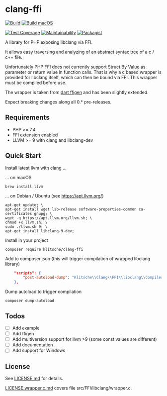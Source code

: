 # clang-ffi

[![Build](https://github.com/klitsche/clang-ffi/workflows/Build/badge.svg)](https://github.com/klitsche/clang-ffi/actions?query=workflow%3Atest)
[![Build macOS](https://github.com/klitsche/clang-ffi/workflows/Build%20macOS/badge.svg)](https://github.com/klitsche/clang-ffi/actions?query=workflow%3Atest-macos)

[![Test Coverage](https://api.codeclimate.com/v1/badges/439f6cf45adc85c463cc/test_coverage)](https://codeclimate.com/github/klitsche/clang-ffi/test_coverage)
[![Maintainability](https://api.codeclimate.com/v1/badges/439f6cf45adc85c463cc/maintainability)](https://codeclimate.com/github/klitsche/clang-ffi/maintainability)
[![Packagist](https://img.shields.io/packagist/v/klitsche/clang-ffi)](https://packagist.org/packages/klitsche/clang-ffi)

A library for PHP exposing libclang via FFI.

It allows easy traversing and analyzing of an abstract syntax tree of a c / c++ file.

Unfortunately PHP FFI does not currently support Struct By Value as parameter or return value in
function calls. That is why a c based wrapper is provided for libclang itself, which can then be 
bound via FFI. This wrapper must be compiled before use.

The wrapper is taken from [dart ffigen](https://github.com/dart-lang/ffigen) and has been slightly extended.

Expect breaking changes along all 0.* pre-releases.

## Requirements

* PHP >= 7.4
* FFI extension enabled
* LLVM >= 9 with clang and libclang-dev

## Quick Start

Install latest llvm with clang ...

... on macOS

    brew install llvm

... on Debian / Ubuntu (see https://apt.llvm.org/)

    apt-get update; \
    apt-get install wget lsb-release software-properties-common ca-certificates gnupg; \
    wget -q https://apt.llvm.org/llvm.sh; \
    chmod +x llvm.sh; \
    sudo ./llvm.sh 9; \
    apt-get install libclang-9-dev;

Install in your project

    composer require klitsche/clang-ffi

Add to composer.json (this will trigger compilation of wrapped libclang library)

```json
    "scripts": {
        "post-autoload-dump": "Klitsche\\Clang\\FFI\\libclang\\Compiler::run",
    },
```

Dump autoload to trigger compilation

    composer dump-autoload

## Todos

* [ ] Add example
* [ ] Add ffigen
* [ ] Add multiversion support for llvm >9 (some const values are different)
* [ ] Add documentation
* [ ] Add support for Windows

## License

See [LICENSE.md](LICENSE.md) for details.

[LICENSE.wrapper.c.md](LICENSE.wrapper.c.md) covers file src/FFI/libclang/wrapper.c.